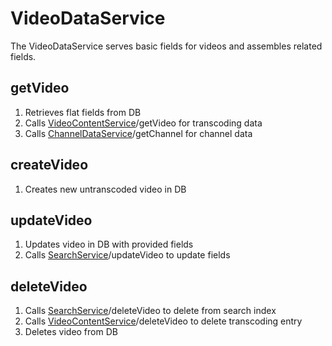 # VideoDataService

The VideoDataService serves basic fields for videos and assembles related fields.

## getVideo

1. Retrieves flat fields from DB
2. Calls [VideoContentService](../VideoContentService)/getVideo for transcoding data
3. Calls [ChannelDataService](../ChannelDataService)/getChannel for channel data

## createVideo

1. Creates new untranscoded video in DB

## updateVideo

1. Updates video in DB with provided fields
2. Calls [SearchService](../SearchService/README.md)/updateVideo to update fields

## deleteVideo

1. Calls [SearchService](../SearchService/README.md)/deleteVideo to delete from search index
2. Calls [VideoContentService](../VideoContentService)/deleteVideo to delete transcoding entry
3. Deletes video from DB
